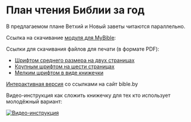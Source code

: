 # План чтения Библии за год

В предлагаемом плане Ветхий и Новый заветы читаются параллельно.

Cсылка на скачивание [модуля для MyBible][00]:

Ссылки для скачивания файлов для печати (в формате PDF):

- [Шрифтом среднего размера на двух страницах][01]
- [Крупным шрифтом на шести страницах][02]
- [Мелким шрифтом в виде книжечки][03]

[Интерактивная версия][04] со ссылками на сайт bible.by

Видео-инструкция как сложить книжечку для тех кто использует молодёжный вариант:

[![Видео-инструкция](https://i.ytimg.com/vi/IAb31rIeGZo/hqdefault.jpg)](https://www.youtube.com/watch?v=IAb31rIeGZo)

[00]: ./NOVCHURCH-p.plan.SQLite3
[01]: ./commonplan.pdf
[02]: ./eldersplan.pdf
[03]: ./youthplan.pdf
[04]: https://gist.github.com/a1ip/ace8fca44da7bd67cbf3100a645a2046
